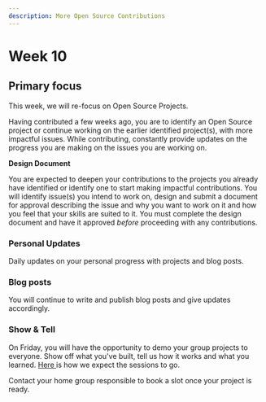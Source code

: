 ```yaml
---
description: More Open Source Contributions
---
```


# Week 10

## Primary focus

This week, we will re-focus on Open Source Projects.

Having contributed a few weeks ago, you are to identify an Open Source project or continue working on the earlier identified project(s), with more impactful issues. While contributing, constantly provide updates on the progress you are making on the issues you are working on.

**Design Document**

You are expected to deepen your contributions to the projects you already have identified or identify one to start making impactful contributions. You will identify issue(s) you intend to work on, design and submit a document for approval describing the issue and why you want to work on it and how you feel that your skills are suited to it. You must complete the design document and have it approved _before_ proceeding with any contributions.

### Personal Updates

Daily updates on your personal progress with projects and blog posts.

### Blog posts

You will continue to write and publish blog posts and give updates accordingly.

### Show & Tell

On Friday, you will have the opportunity to demo your group projects to everyone. Show off what you've built, tell us how it works and what you learned. [Here ](../meetings.md)is how we expect the sessions to go.

Contact your home group responsible to book a slot once your project is ready.
